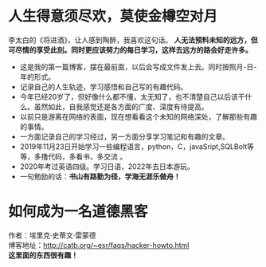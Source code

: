 # 人生得意须尽欢，莫使金樽空对月

李太白的《将进酒》，让人感到陶醉，我喜欢这句话。  **人无法预料未知的远方，但可尽情的享受此刻。同时更应该努力的每日学习，这样去远方的路会好走许多。**

* 这是我的第一篇博客，摆在最前面，以后会写成文件发上去。同时按照月-日-年的形式。
* 记录自己的人生轨迹，学习感悟和自己写的有趣代码。
* 今年已经20岁了，但好像什么都不懂，太无知了，也不清楚自己以后该干什么。虽然如此，自我感觉还是各方面的广度、深度有待提高。
* 以前只是游离在网络的表面，现在想看看这个未知的网络深处，了解那些有趣的事情。
* 一方面记录自己的学习经过，另一方面分享学习笔记和有趣的文章。
* 2019年11月23日开始学习一些编程语言，python，C，javaSript,SQLBolt等等，多撸代码，多看书，多交流 。
* 2020年考过英语四级。学习日语，2022年去日本游玩。
* 一句勉励的话：**书山有路勤为径，学海无涯乐做舟！**


# 如何成为一名道德黑客

作者：埃里克·史蒂文·雷蒙德  
博客地址：http://catb.org/~esr/faqs/hacker-howto.html  
**这里面的东西很有趣！**
